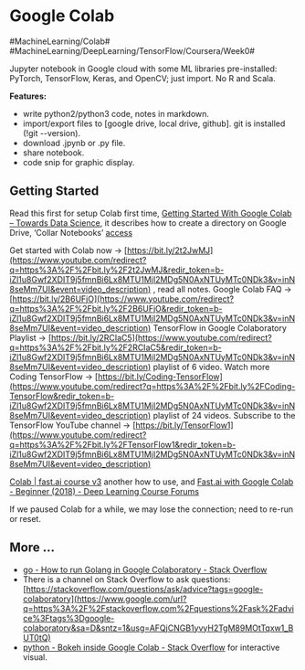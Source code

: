 # Google Colab
#MachineLearning/Colab#
#MachineLearning/DeepLearning/TensorFlow/Coursera/Week0#

Jupyter notebook in Google cloud with some ML libraries pre-installed: PyTorch, TensorFlow, Keras, and OpenCV; just import. No R and Scala.

**Features:**
- write python2/python3 code,  notes in markdown.
- import/export files to [google drive, local drive, github].  git is installed (!git --version).
- download .jpynb or .py file. 
- share notebook.
- code snip for graphic display.

## Getting Started 
Read this first for setup Colab first time, [Getting Started With Google Colab – Towards Data Science](https://towardsdatascience.com/getting-started-with-google-colab-f2fff97f594c), it describes how to create a directory on Google Drive, ‘Collar Notebooks’ 
[access](https://colab.research.google.com/notebooks/welcome.ipynb)

Get started with Colab now →  [https://bit.ly/2t2JwMJ](https://www.youtube.com/redirect?q=https%3A%2F%2Fbit.ly%2F2t2JwMJ&redir_token=b-iZl1u8Gwf2XDIT9j5fmnBi6Lx8MTU1MjI2MDg5N0AxNTUyMTc0NDk3&v=inN8seMm7UI&event=video_description) , read all notes.
Google Colab FAQ →  [https://bit.ly/2B6UFjO](https://www.youtube.com/redirect?q=https%3A%2F%2Fbit.ly%2F2B6UFjO&redir_token=b-iZl1u8Gwf2XDIT9j5fmnBi6Lx8MTU1MjI2MDg5N0AxNTUyMTc0NDk3&v=inN8seMm7UI&event=video_description) 
TensorFlow in Google Colaboratory Playlist →  [https://bit.ly/2RCIaC5](https://www.youtube.com/redirect?q=https%3A%2F%2Fbit.ly%2F2RCIaC5&redir_token=b-iZl1u8Gwf2XDIT9j5fmnBi6Lx8MTU1MjI2MDg5N0AxNTUyMTc0NDk3&v=inN8seMm7UI&event=video_description)  playlist of 6 video.
Watch more Coding TensorFlow →  [https://bit.ly/Coding-TensorFlow](https://www.youtube.com/redirect?q=https%3A%2F%2Fbit.ly%2FCoding-TensorFlow&redir_token=b-iZl1u8Gwf2XDIT9j5fmnBi6Lx8MTU1MjI2MDg5N0AxNTUyMTc0NDk3&v=inN8seMm7UI&event=video_description)  playlist of 24 videos.
Subscribe to the TensorFlow YouTube channel →  [https://bit.ly/TensorFlow1](https://www.youtube.com/redirect?q=https%3A%2F%2Fbit.ly%2FTensorFlow1&redir_token=b-iZl1u8Gwf2XDIT9j5fmnBi6Lx8MTU1MjI2MDg5N0AxNTUyMTc0NDk3&v=inN8seMm7UI&event=video_description) 

[Colab | fast.ai course v3](https://course.fast.ai/start_colab.html) another how to use, and [Fast.ai with Google Colab - Beginner (2018) - Deep Learning Course Forums](https://forums.fast.ai/t/fast-ai-with-google-colab/18882/3)

If we paused Colab for a while, we may lose the connection; need to re-run or reset.

## More …
- [go - How to run Golang in Google Colaboratory - Stack Overflow](https://stackoverflow.com/questions/54277021/how-to-run-golang-in-google-colaboratory)
- There is a channel on Stack Overflow to ask questions: [https://stackoverflow.com/questions/ask/advice?tags=google-colaboratory](https://www.google.com/url?q=https%3A%2F%2Fstackoverflow.com%2Fquestions%2Fask%2Fadvice%3Ftags%3Dgoogle-colaboratory&sa=D&sntz=1&usg=AFQjCNGB1yvyH2TgM89MOtTqxw1_BUT0tQ) 
- [python - Bokeh inside Google Colab - Stack Overflow](https://stackoverflow.com/questions/48295229/bokeh-inside-google-colab) for interactive visual.



